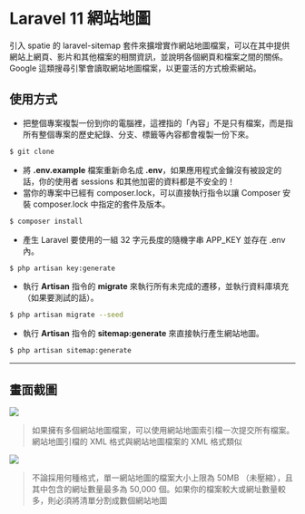# Laravel 11 網站地圖

引入 spatie 的 laravel-sitemap 套件來擴增實作網站地圖檔案，可以在其中提供網站上網頁、影片和其他檔案的相關資訊，並說明各個網頁和檔案之間的關係。Google 這類搜尋引擎會讀取網站地圖檔案，以更靈活的方式檢索網站。

## 使用方式
- 把整個專案複製一份到你的電腦裡，這裡指的「內容」不是只有檔案，而是指所有整個專案的歷史紀錄、分支、標籤等內容都會複製一份下來。
```sh
$ git clone
```
- 將 __.env.example__ 檔案重新命名成 __.env__，如果應用程式金鑰沒有被設定的話，你的使用者 sessions 和其他加密的資料都是不安全的！
- 當你的專案中已經有 composer.lock，可以直接執行指令以讓 Composer 安裝 composer.lock 中指定的套件及版本。
```sh
$ composer install
```
- 產生 Laravel 要使用的一組 32 字元長度的隨機字串 APP_KEY 並存在 .env 內。
```sh
$ php artisan key:generate
```
- 執行 __Artisan__ 指令的 __migrate__ 來執行所有未完成的遷移，並執行資料庫填充（如果要測試的話）。
```sh
$ php artisan migrate --seed
```
- 執行 __Artisan__ 指令的 __sitemap:generate__ 來直接執行產生網站地圖。
```sh
$ php artisan sitemap:generate
```

----

## 畫面截圖
![](https://i.imgur.com/1mfnwBP.png)
> 如果擁有多個網站地圖檔案，可以使用網站地圖索引檔一次提交所有檔案。網站地圖引檔的 XML 格式與網站地圖檔案的 XML 格式類似

![](https://i.imgur.com/lGtCShG.png)
> 不論採用何種格式，單一網站地圖的檔案大小上限為 50MB （未壓縮），且其中包含的網址數量最多為 50,000 個。如果你的檔案較大或網址數量較多，則必須將清單分割成數個網站地圖
